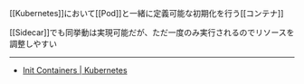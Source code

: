 [[Kubernetes]]において[[Pod]]と一緒に定義可能な初期化を行う[[コンテナ]]

[[Sidecar]]でも同挙動は実現可能だが、ただ一度のみ実行されるのでリソースを調整しやすい

---

- [Init Containers | Kubernetes](https://kubernetes.io/docs/concepts/workloads/pods/init-containers/)
